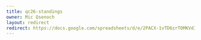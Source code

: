 ```yaml
---
title: qc26-standings
owner: Mic Qsenoch
layout: redirect
redirect: https://docs.google.com/spreadsheets/d/e/2PACX-1vTD6zrTOMKVdInC-zqjMrhRejK8qZvVxUvWzbw03v4qS4iAC0isTgswGfHjN7TrNhXclX3HkzuHQ8-2/pubhtml
---
```

